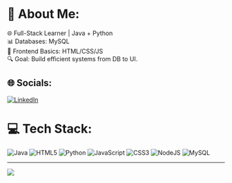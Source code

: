 # 💫 About Me:
🌐 Full-Stack Learner | Java + Python  
📊 Databases: MySQL  
🎨 Frontend Basics: HTML/CSS/JS  
🔍 Goal: Build efficient systems from DB to UI.  


## 🌐 Socials:
[![LinkedIn](https://img.shields.io/badge/LinkedIn-%230077B5.svg?logo=linkedin&logoColor=white)](https://linkedin.com/in/https://www.linkedin.com/in/alexandre-dias-18133a224/) 

# 💻 Tech Stack:
![Java](https://img.shields.io/badge/java-%23ED8B00.svg?style=for-the-badge&logo=openjdk&logoColor=white) ![HTML5](https://img.shields.io/badge/html5-%23E34F26.svg?style=for-the-badge&logo=html5&logoColor=white) ![Python](https://img.shields.io/badge/python-3670A0?style=for-the-badge&logo=python&logoColor=ffdd54) ![JavaScript](https://img.shields.io/badge/javascript-%23323330.svg?style=for-the-badge&logo=javascript&logoColor=%23F7DF1E) ![CSS3](https://img.shields.io/badge/css3-%231572B6.svg?style=for-the-badge&logo=css3&logoColor=white) ![NodeJS](https://img.shields.io/badge/node.js-6DA55F?style=for-the-badge&logo=node.js&logoColor=white) ![MySQL](https://img.shields.io/badge/mysql-4479A1.svg?style=for-the-badge&logo=mysql&logoColor=white)
<!-- # 📊 GitHub Stats:
![](https://github-readme-stats.vercel.app/api?username=alexandredias03&theme=dark&hide_border=false&include_all_commits=false&count_private=false)<br/>
![](https://nirzak-streak-stats.vercel.app/?user=alexandredias03&theme=dark&hide_border=false)<br/>
![](https://github-readme-stats.vercel.app/api/top-langs/?username=alexandredias03&theme=dark&hide_border=false&include_all_commits=false&count_private=false&layout=compact)
-->
---
[![](https://visitcount.itsvg.in/api?id=alexandredias03&icon=0&color=0)](https://visitcount.itsvg.in)

<!-- Proudly created with GPRM ( https://gprm.itsvg.in ) -->
